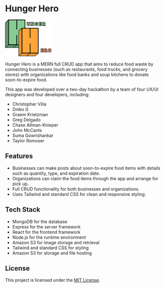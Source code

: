 # Hunger Hero

<img src="./public/images/logo.png" alt="HungerHeroLogo" width="150">

Hunger Hero is a MERN full CRUD app that aims to reduce food waste by connecting businesses (such as restaurants, food trucks, and grocery stores) with organizations like food banks and soup kitchens to donate soon-to-expire food. 

This app was developed over a two-day hackathon by a team of four UX/UI designers and four developers, including:

- Christopher Villa
- Dniko G
- Graem Krietzman
- Greg Delgado
- Chase Allman-Knieper
- John McCants
- Suma Gowrishankar
- Taylor Romoser

## Features
- Businesses can make posts about soon-to-expire food items with details such as quantity, type, and expiration date. 
- Organizations can claim the food items through the app and arrange for pick up.
- Full CRUD functionality for both businesses and organizations.
- Uses Tailwind and standard CSS for clean and responsive styling.

## Tech Stack
- MongoDB for the database
- Express for the server framework
- React for the frontend framework
- Node.js for the runtime environment
- Amazon S3 for image storage and retrieval 
- Tailwind and standard CSS for styling
- Amazon S3 for storage and file hosting

## License
This project is licensed under the [MIT License](https://opensource.org/licenses/MIT).
